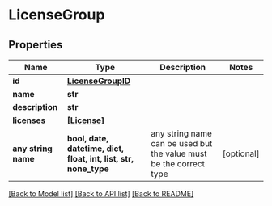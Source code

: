 # LicenseGroup


## Properties
Name | Type | Description | Notes
------------ | ------------- | ------------- | -------------
**id** | [**LicenseGroupID**](LicenseGroupID.md) |  | 
**name** | **str** |  | 
**description** | **str** |  | 
**licenses** | [**[License]**](License.md) |  | 
**any string name** | **bool, date, datetime, dict, float, int, list, str, none_type** | any string name can be used but the value must be the correct type | [optional]

[[Back to Model list]](../README.md#documentation-for-models) [[Back to API list]](../README.md#documentation-for-api-endpoints) [[Back to README]](../README.md)


